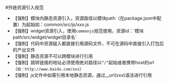 #外链资源引入规范

* 【强制】模块内静态资源引入，资源路径以模块path（在package.json中配置）为起始如：common/src/js/xxx.js
* 【强制】widget资源引入，使用`commonjs`规范使用，资源id：'模块path/src/widget/widget目录名'
* 【强制】代码中资源链入都直接引用源码文件，不可在源码中直接引入打包后的产出文件
* 【强制】静态资源不可以跨模块进行引用
* 【强制】跳转链接的地址必须使用绝对路径以`“/”`起始或者携带host的url（`如：http://www.baidu.com/xxx`）
* 【强制】js文件中如需引用本地静态资源，通过__url(xxx)语法进行引用